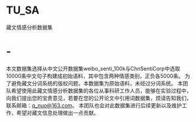 # TU_SA
藏文情感分析数据集
# -
本文数据集选择从中文公开数据集weibo_senti_100k与ChnSentiCorp中选取10000条中文句子构建成初始语料，其中包含两种情感类别，正负各5000条。
为了避免藏文分词系统的版权问题，本数据集为原始语料，未经过分词系统。
本团队希望使用此藏文情感分析数据集的各位从事科研工作人员，能够在实验过程中，向我们提出您的宝贵意见，若要在您的公开论文中引用词数据集，烦请告知我们，联系邮箱：q_nuo@163.com。
本团队也会对此数据集进行后续更新以及维护工作，希望对藏文信息处理做出一点贡献。
